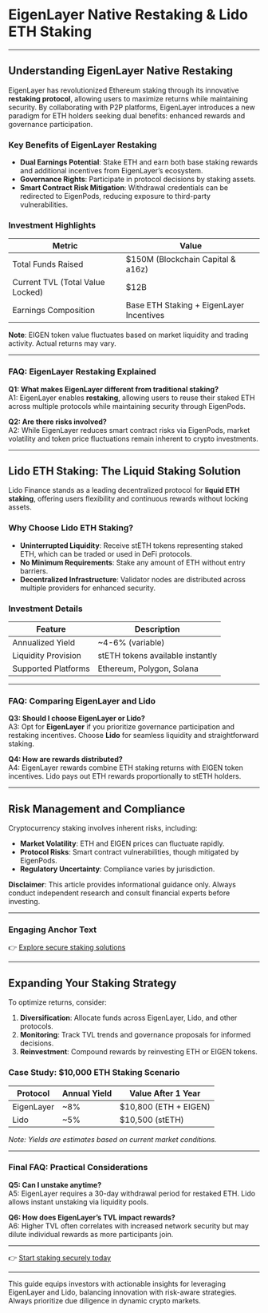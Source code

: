 # EigenLayer Native Restaking & Lido ETH Staking  

---

## Understanding EigenLayer Native Restaking  

EigenLayer has revolutionized Ethereum staking through its innovative **restaking protocol**, allowing users to maximize returns while maintaining security. By collaborating with P2P platforms, EigenLayer introduces a new paradigm for ETH holders seeking dual benefits: enhanced rewards and governance participation.  

### Key Benefits of EigenLayer Restaking  
- **Dual Earnings Potential**: Stake ETH and earn both base staking rewards and additional incentives from EigenLayer’s ecosystem.  
- **Governance Rights**: Participate in protocol decisions by staking assets.  
- **Smart Contract Risk Mitigation**: Withdrawal credentials can be redirected to EigenPods, reducing exposure to third-party vulnerabilities.  

### Investment Highlights  
| Metric                | Value                |  
|-----------------------|----------------------|  
| Total Funds Raised    | $150M (Blockchain Capital & a16z) |  
| Current TVL (Total Value Locked) | $12B                |  
| Earnings Composition  | Base ETH Staking + EigenLayer Incentives |  

**Note**: EIGEN token value fluctuates based on market liquidity and trading activity. Actual returns may vary.  

---

### FAQ: EigenLayer Restaking Explained  
**Q1: What makes EigenLayer different from traditional staking?**  
A1: EigenLayer enables **restaking**, allowing users to reuse their staked ETH across multiple protocols while maintaining security through EigenPods.  

**Q2: Are there risks involved?**  
A2: While EigenLayer reduces smart contract risks via EigenPods, market volatility and token price fluctuations remain inherent to crypto investments.  

---

## Lido ETH Staking: The Liquid Staking Solution  

Lido Finance stands as a leading decentralized protocol for **liquid ETH staking**, offering users flexibility and continuous rewards without locking assets.  

### Why Choose Lido ETH Staking?  
- **Uninterrupted Liquidity**: Receive stETH tokens representing staked ETH, which can be traded or used in DeFi protocols.  
- **No Minimum Requirements**: Stake any amount of ETH without entry barriers.  
- **Decentralized Infrastructure**: Validator nodes are distributed across multiple providers for enhanced security.  

### Investment Details  
| Feature               | Description          |  
|-----------------------|----------------------|  
| Annualized Yield      | ~4-6% (variable)     |  
| Liquidity Provision   | stETH tokens available instantly |  
| Supported Platforms   | Ethereum, Polygon, Solana |  

---

### FAQ: Comparing EigenLayer and Lido  
**Q3: Should I choose EigenLayer or Lido?**  
A3: Opt for **EigenLayer** if you prioritize governance participation and restaking incentives. Choose **Lido** for seamless liquidity and straightforward staking.  

**Q4: How are rewards distributed?**  
A4: EigenLayer rewards combine ETH staking returns with EIGEN token incentives. Lido pays out ETH rewards proportionally to stETH holders.  

---

## Risk Management and Compliance  

Cryptocurrency staking involves inherent risks, including:  
- **Market Volatility**: ETH and EIGEN prices can fluctuate rapidly.  
- **Protocol Risks**: Smart contract vulnerabilities, though mitigated by EigenPods.  
- **Regulatory Uncertainty**: Compliance varies by jurisdiction.  

**Disclaimer**: This article provides informational guidance only. Always conduct independent research and consult financial experts before investing.  

---

### Engaging Anchor Text  
👉 [Explore secure staking solutions](https://bit.ly/okx-bonus)  

---

## Expanding Your Staking Strategy  

To optimize returns, consider:  
1. **Diversification**: Allocate funds across EigenLayer, Lido, and other protocols.  
2. **Monitoring**: Track TVL trends and governance proposals for informed decisions.  
3. **Reinvestment**: Compound rewards by reinvesting ETH or EIGEN tokens.  

### Case Study: $10,000 ETH Staking Scenario  
| Protocol      | Annual Yield | Value After 1 Year |  
|---------------|--------------|--------------------|  
| EigenLayer    | ~8%          | $10,800 (ETH + EIGEN) |  
| Lido          | ~5%          | $10,500 (stETH)     |  

*Note: Yields are estimates based on current market conditions.*  

---

### Final FAQ: Practical Considerations  
**Q5: Can I unstake anytime?**  
A5: EigenLayer requires a 30-day withdrawal period for restaked ETH. Lido allows instant unstaking via liquidity pools.  

**Q6: How does EigenLayer’s TVL impact rewards?**  
A6: Higher TVL often correlates with increased network security but may dilute individual rewards as more participants join.  

---

👉 [Start staking securely today](https://bit.ly/okx-bonus)  

--- 

This guide equips investors with actionable insights for leveraging EigenLayer and Lido, balancing innovation with risk-aware strategies. Always prioritize due diligence in dynamic crypto markets.